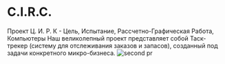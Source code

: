# C.I.R.C.
Проект Ц. И. Р. К - Цель, Испытание, Рассчетно-Графическая Работа, Компьютеры 
Наш великолепный проект представляет собой Таск-трекер (систему для отслеживания заказов и запасов), созданный под задачи конкретного микро-бизнеса.
![second pr](https://github.com/user-attachments/assets/5f3f3e32-c7ee-47da-97a8-cb7cd87e25ef)
